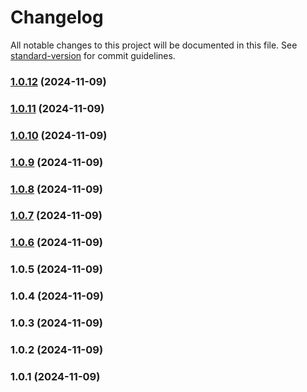 # Changelog

All notable changes to this project will be documented in this file. See [standard-version](https://github.com/conventional-changelog/standard-version) for commit guidelines.

### [1.0.12](https://github.com/ANurik85/webpack-react/compare/v1.0.9...v1.0.12) (2024-11-09)

### [1.0.11](https://github.com/ANurik85/webpack-react/compare/v1.0.9...v1.0.11) (2024-11-09)

### [1.0.10](https://github.com/ANurik85/webpack-react/compare/v1.0.9...v1.0.10) (2024-11-09)

### [1.0.9](https://github.com/ANurik85/webpack-react/compare/v1.0.5...v1.0.9) (2024-11-09)

### [1.0.8](https://github.com/ANurik85/webpack-react/compare/v1.0.5...v1.0.8) (2024-11-09)

### [1.0.7](https://github.com/ANurik85/webpack-react/compare/v1.0.5...v1.0.7) (2024-11-09)

### [1.0.6](https://github.com/ANurik85/webpack-react/compare/v1.0.5...v1.0.6) (2024-11-09)

### 1.0.5 (2024-11-09)

### 1.0.4 (2024-11-09)

### 1.0.3 (2024-11-09)

### 1.0.2 (2024-11-09)

### 1.0.1 (2024-11-09)
